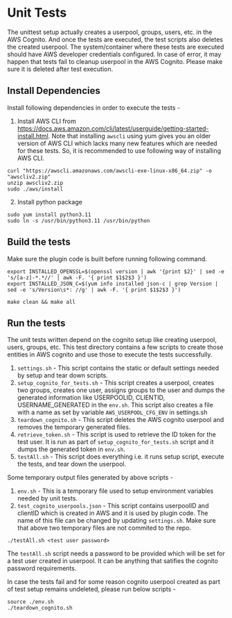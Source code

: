 # Unit Tests

The unittest setup actually creates a userpool, groups, users, etc. in the AWS Cognito. And once the tests are executed, the test scripts also deletes the created userpool. The system/container where these tests are executed should have AWS developer credentials configured. In case of error, it may happen that tests fail to cleanup userpool in the AWS Cognito. Please make sure it is deleted after test execution.


## Install Dependencies

Install following dependencies in order to execute the tests -

1. Install AWS CLI from https://docs.aws.amazon.com/cli/latest/userguide/getting-started-install.html. Note that installing `awscli` using yum gives you an older version of AWS CLI which lacks many new features which are needed for these tests. So, it is recommended to use following way of installing AWS CLI. 

```shell
curl "https://awscli.amazonaws.com/awscli-exe-linux-x86_64.zip" -o "awscliv2.zip"
unzip awscliv2.zip
sudo ./aws/install
```

2. Install python package

```shell
sudo yum install python3.11
sudo ln -s /usr/bin/python3.11 /usr/bin/python
```

## Build the tests

Make sure the plugin code is built before running following command.

```shell
export INSTALLED_OPENSSL=$(openssl version | awk '{print $2}' | sed -e 's/[a-z]-*.*//' | awk -F. '{ print $1$2$3 }')
export INSTALLED_JSON_C=$(yum info installed json-c | grep Version | sed -e 's/Version\s*: //g' | awk -F. '{ print $1$2$3 }')

make clean && make all
```

## Run the tests

The unit tests written depend on the cognito setup like creating userpool, users, groups, etc. This test directory contains a few scripts to create those entities in AWS cognito and use those to execute the tests successfully.
1. `settings.sh` - This script contains the static or default settings needed by setup and tear down scripts.
2. `setup_cognito_for_tests.sh` - This script creates a userpool, creates two groups, creates one user, assigns groups to the user and dumps the generated information like USERPOOLID, CLIENTID, USERNAME_GENERATED in the `env.sh`. This script also creates a file with a name as set by variable `AWS_USERPOOL_CFG_ENV` in settings.sh
3. `teardown_cognito.sh` - This script deletes the AWS cognito userpool and removes the temporary generated files.
4. `retrieve_token.sh` - This script is used to retrieve the ID token for the test user. It is run as part of `setup_cognito_for_tests.sh` script and it dumps the generated token in `env.sh`.
5. `testAll.sh` - This script does everything i.e. it runs setup script, execute the tests, and tear down the userpool.

Some temporary output files generated by above scripts -
1. `env.sh` - This is a temporary file used to setup environment variables needed by unit tests.
2. `test_cognito_userpools.json` - This script contains userpoolID and clientID which is created in AWS and it is used by plugin code. The name of this file can be changed by updating `settings.sh`.
Make sure that above two temporary files are not commited to the repo.


```shell
./testAll.sh <test user password>
```

The `testAll.sh` script needs a password to be provided which will be set for a test user created in userpool. It can be anything that satifies the cognito password requirements.

In case the tests fail and for some reason cognito userpool created as part of test setup remains undeleted, please run below scripts -

```shell
source ./env.sh
./teardown_cognito.sh
```

